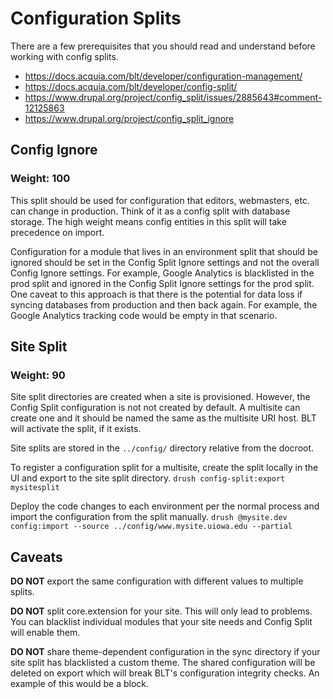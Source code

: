 # Configuration Splits
There are a few prerequisites that you should read and understand before 
working with config splits.

- https://docs.acquia.com/blt/developer/configuration-management/
- https://docs.acquia.com/blt/developer/config-split/
- https://www.drupal.org/project/config_split/issues/2885643#comment-12125863
- https://www.drupal.org/project/config_split_ignore

## Config Ignore
### Weight: 100
This split should be used for configuration that editors, webmasters, etc. can
change in production. Think of it as a config split with database storage. The
high weight means config entities in this split will take precedence on import.

Configuration for a module that lives in an environment split that should be
ignored should be set in the Config Split Ignore settings and not the overall
Config Ignore settings. For example, Google Analytics is blacklisted in the 
prod split and ignored in the Config Split Ignore settings for the prod split.
One caveat to this approach is that there is the potential for data loss if 
syncing databases from production and then back again. For example, the Google
Analytics tracking code would be empty in that scenario.

## Site Split
### Weight: 90
Site split directories are created when a site is provisioned. However, the 
Config Split configuration is not not created by default. A multisite can create
one and it should be named the same as the multisite URI host. BLT will activate
the split, if it exists. 

Site splits are stored in the `../config/` directory relative from
the docroot. 

To register a configuration split for a multisite, create the split locally in
the UI and export to the site split directory.
```drush config-split:export mysitesplit```

Deploy the code changes to each environment per the normal process and import 
the configuration from the split manually.
```drush @mysite.dev config:import --source ../config/www.mysite.uiowa.edu --partial```

## Caveats
**DO NOT** export the same configuration with different values to multiple 
splits.

**DO NOT** split core.extension for your site. This will only lead to problems.
You can blacklist individual modules that your site needs and Config Split will
enable them.

**DO NOT** share theme-dependent configuration in the sync directory if your
site split has blacklisted a custom theme. The shared configuration will be 
deleted on export which will break BLT's configuration integrity checks. An 
example of this would be a block.

